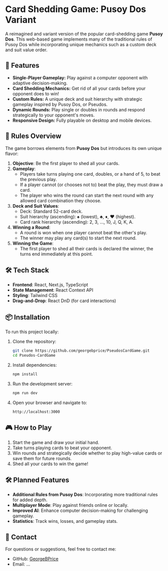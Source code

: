 # Card Shedding Game: Pusoy Dos Variant

A reimagined and variant version of the popular card-shedding game **Pusoy Dos**. This web-based game implements many of the traditional rules of Pusoy Dos while incorporating unique mechanics such as a custom deck and suit value order.

## 🚀 Features

- **Single-Player Gameplay:** Play against a computer opponent with adaptive decision-making.
- **Card Shedding Mechanics:** Get rid of all your cards before your opponent does to win!
- **Custom Rules:** A unique deck and suit hierarchy with strategic gameplay inspired by Pusoy Dos, or Pseudos.
- **Dynamic Rounds:** Play single or doubles in rounds and respond strategically to your opponent's moves.
- **Responsive Design:** Fully playable on desktop and mobile devices.

## 📖 Rules Overview

The game borrows elements from **Pusoy Dos** but introduces its own unique flavor:

1. **Objective**: Be the first player to shed all your cards.
2. **Gameplay**:
   - Players take turns playing one card, doubles, or a hand of 5, to beat the previous play.
   - If a player cannot (or chooses not to) beat the play, they must draw a card.
   - The player who wins the round can start the next round with any allowed card combination they choose.
3. **Deck and Suit Values**:
   - Deck: Standard 52-card deck.
   - Suit hierarchy (ascending): ♠ (lowest), ♣, ♦, ♥ (highest).
   - Card rank hierarchy (ascending): 2, 3, ..., 10, J, Q, K, A.
4. **Winning a Round**:
   - A round is won when one player cannot beat the other's play.
   - The winner may play any card(s) to start the next round.
5. **Winning the Game**:
   - The first player to shed all their cards is declared the winner, the turns end immediately at this point.

## 🛠️ Tech Stack

- **Frontend**: React, Next.js, TypeScript
- **State Management**: React Context API
- **Styling**: Tailwind CSS
- **Drag-and-Drop**: React DnD (for card interactions)

## 📦 Installation

To run this project locally:

1. Clone the repository:

   ```bash
   git clone https://github.com/georgebprice/PseudosCardGame.git
   cd Pseudos-CardGame
   ```

2. Install dependencies:

   ```bash
   npm install
   ```

3. Run the development server:

   ```bash
   npm run dev
   ```

4. Open your browser and navigate to:
   ```
   http://localhost:3000
   ```

## 🎮 How to Play

1. Start the game and draw your initial hand.
2. Take turns playing cards to beat your opponent.
3. Win rounds and strategically decide whether to play high-value cards or save them for future rounds.
4. Shed all your cards to win the game!

## 🛠️ Planned Features

- **Additional Rules from Pusoy Dos**: Incorporating more traditional rules for added depth.
- **Multiplayer Mode**: Play against friends online or locally.
- **Improved AI**: Enhance computer decision-making for challenging gameplay.
- **Statistics**: Track wins, losses, and gameplay stats.

## 📧 Contact

For questions or suggestions, feel free to contact me:

- GitHub: [GeorgeBPrice](https://github.com/GeorgeBPrice)
- Email: ...
